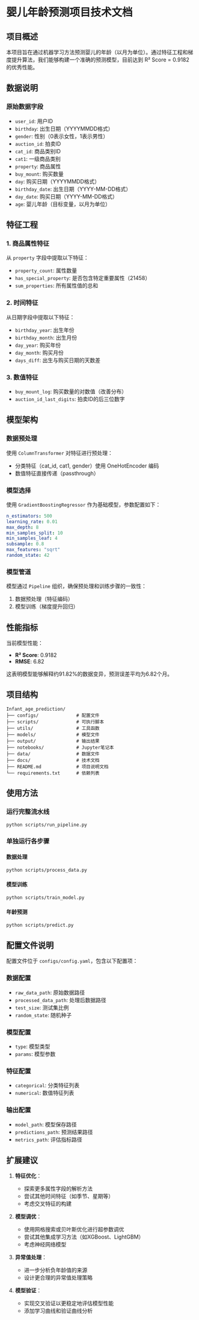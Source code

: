 # 婴儿年龄预测项目技术文档

## 项目概述

本项目旨在通过机器学习方法预测婴儿的年龄（以月为单位）。通过特征工程和梯度提升算法，我们能够构建一个准确的预测模型，目前达到 R² Score = 0.9182 的优秀性能。

## 数据说明

### 原始数据字段
- `user_id`: 用户ID
- `birthday`: 出生日期（YYYYMMDD格式）
- `gender`: 性别（0表示女性，1表示男性）
- `auction_id`: 拍卖ID
- `cat_id`: 商品类别ID
- `cat1`: 一级商品类别
- `property`: 商品属性
- `buy_mount`: 购买数量
- `day`: 购买日期（YYYYMMDD格式）
- `birthday_date`: 出生日期（YYYY-MM-DD格式）
- `day_date`: 购买日期（YYYY-MM-DD格式）
- `age`: 婴儿年龄（目标变量，以月为单位）

## 特征工程

### 1. 商品属性特征
从 `property` 字段中提取以下特征：
- `property_count`: 属性数量
- `has_special_property`: 是否包含特定重要属性（21458）
- `sum_properties`: 所有属性值的总和

### 2. 时间特征
从日期字段中提取以下特征：
- `birthday_year`: 出生年份
- `birthday_month`: 出生月份
- `day_year`: 购买年份
- `day_month`: 购买月份
- `days_diff`: 出生与购买日期的天数差

### 3. 数值特征
- `buy_mount_log`: 购买数量的对数值（改善分布）
- `auction_id_last_digits`: 拍卖ID的后三位数字

## 模型架构

### 数据预处理
使用 `ColumnTransformer` 对特征进行预处理：
- 分类特征（cat_id, cat1, gender）使用 OneHotEncoder 编码
- 数值特征直接传递（passthrough）

### 模型选择
使用 `GradientBoostingRegressor` 作为基础模型，参数配置如下：
```yaml
n_estimators: 500
learning_rate: 0.01
max_depth: 8
min_samples_split: 10
min_samples_leaf: 4
subsample: 0.8
max_features: "sqrt"
random_state: 42
```

### 模型管道
模型通过 `Pipeline` 组织，确保预处理和训练步骤的一致性：
1. 数据预处理（特征编码）
2. 模型训练（梯度提升回归）

## 性能指标

当前模型性能：
- **R² Score**: 0.9182
- **RMSE**: 6.82

这表明模型能够解释约91.82%的数据变异，预测误差平均为6.82个月。

## 项目结构

```
Infant_age_prediction/
├── configs/              # 配置文件
├── scripts/              # 可执行脚本
├── utils/                # 工具函数
├── models/               # 模型文件
├── output/               # 输出结果
├── notebooks/            # Jupyter笔记本
├── data/                 # 数据文件
├── docs/                 # 技术文档
├── README.md             # 项目说明文档
└── requirements.txt      # 依赖列表
```

## 使用方法

### 运行完整流水线
```bash
python scripts/run_pipeline.py
```

### 单独运行各步骤
#### 数据处理
```bash
python scripts/process_data.py
```

#### 模型训练
```bash
python scripts/train_model.py
```

#### 年龄预测
```bash
python scripts/predict.py
```

## 配置文件说明

配置文件位于 `configs/config.yaml`，包含以下配置项：

### 数据配置
- `raw_data_path`: 原始数据路径
- `processed_data_path`: 处理后数据路径
- `test_size`: 测试集比例
- `random_state`: 随机种子

### 模型配置
- `type`: 模型类型
- `params`: 模型参数

### 特征配置
- `categorical`: 分类特征列表
- `numerical`: 数值特征列表

### 输出配置
- `model_path`: 模型保存路径
- `predictions_path`: 预测结果路径
- `metrics_path`: 评估指标路径

## 扩展建议

1. **特征优化**：
   - 探索更多属性字段的解析方法
   - 尝试其他时间特征（如季节、星期等）
   - 考虑交叉特征的构建

2. **模型调优**：
   - 使用网格搜索或贝叶斯优化进行超参数调优
   - 尝试其他集成学习方法（如XGBoost、LightGBM）
   - 考虑神经网络模型

3. **异常值处理**：
   - 进一步分析负年龄值的来源
   - 设计更合理的异常值处理策略

4. **模型验证**：
   - 实现交叉验证以更稳定地评估模型性能
   - 添加学习曲线和验证曲线分析